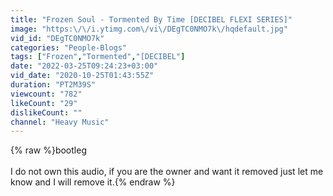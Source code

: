 ```yaml
---
title: "Frozen Soul - Tormented By Time [DECIBEL FLEXI SERIES]"
image: "https:\/\/i.ytimg.com\/vi\/DEgTC0NMO7k\/hqdefault.jpg"
vid_id: "DEgTC0NMO7k"
categories: "People-Blogs"
tags: ["Frozen","Tormented","[DECIBEL"]
date: "2022-03-25T09:24:23+03:00"
vid_date: "2020-10-25T01:43:55Z"
duration: "PT2M39S"
viewcount: "782"
likeCount: "29"
dislikeCount: ""
channel: "Heavy Music"
---
```

{% raw %}bootleg<br /><br />I do not own this audio, if you are the owner and want it removed just let me know and I will remove it.{% endraw %}
